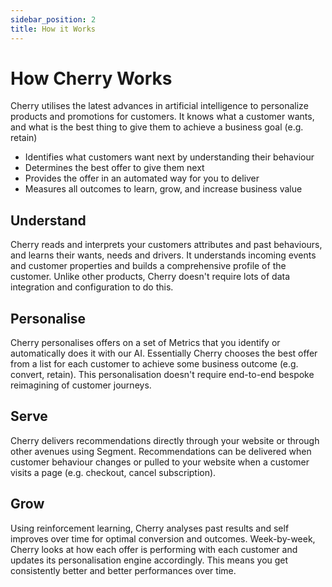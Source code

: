 ```yaml
---
sidebar_position: 2
title: How it Works
---
```


# How Cherry Works

Cherry utilises the latest advances in artificial intelligence to personalize products and promotions for customers. 
It knows what a customer wants, and what is the best thing to give them to achieve a business goal (e.g. retain)

* Identifies what customers want next by understanding their behaviour
* Determines the best offer to give them next
* Provides the offer in an automated way for you to deliver
* Measures all outcomes to learn, grow, and increase business value

## Understand 

Cherry reads and interprets your customers attributes and past behaviours, and learns their wants, needs and drivers.
It understands incoming events and customer properties and builds a comprehensive profile of the customer.
Unlike other products, Cherry doesn't require lots of data integration and configuration to do this.

## Personalise

Cherry personalises offers on a set of Metrics that you identify or automatically does it with our AI.
Essentially Cherry chooses the best offer from a list for each customer to achieve some business outcome (e.g. convert, retain).
This personalisation doesn't require end-to-end bespoke reimagining of customer journeys.

## Serve

Cherry delivers recommendations directly through your website or through other avenues using Segment.
Recommendations can be delivered when customer behaviour changes or pulled to your website when a customer visits a page (e.g. checkout, cancel subscription).

## Grow

Using reinforcement learning, Cherry analyses past results and self improves over time for optimal conversion and outcomes.
Week-by-week, Cherry looks at how each offer is performing with each customer and updates its personalisation engine accordingly.
This means you get consistently better and better performances over time.